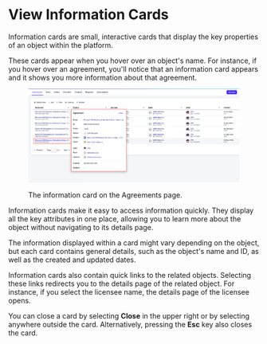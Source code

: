 # View Information Cards

Information cards are small, interactive cards that display the key properties of an object within the platform.&#x20;

These cards appear when you hover over an object's name. For instance, if you hover over an agreement, you'll notice that an information card appears and it shows you more information about that agreement.&#x20;

<div data-with-frame="true"><figure><img src="../../../.gitbook/assets/information_card.png" alt=""><figcaption><p>The information card on the Agreements page.</p></figcaption></figure></div>

Information cards make it easy to access information quickly. They display all the key attributes in one place, allowing you to learn more about the object without navigating to its details page.

The information displayed within a card might vary depending on the object, but each card contains general details, such as the object's name and ID, as well as the created and updated dates.&#x20;

Information cards also contain quick links to the related objects. Selecting these links redirects you to the details page of the related object. For instance, if you select the licensee name, the details page of the licensee opens.

You can close a card by selecting **Close** in the upper right or by selecting anywhere outside the card. Alternatively, pressing the **Esc** key also closes the card.
